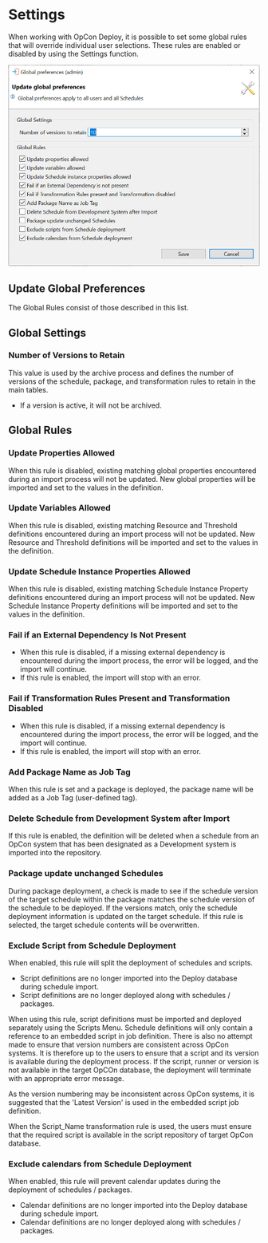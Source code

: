 # Settings

When working with OpCon Deploy, it is possible to set some global rules that will override individual user selections. These rules are enabled or disabled by using the Settings function.

![Update Global Preferences Image](../../static/img/update-global-preferences.png)

## Update Global Preferences

The Global Rules consist of those described in this list.

## Global Settings

### Number of Versions to Retain

This value is used by the archive process and defines the number of versions of the schedule, package, and transformation rules to retain in the main tables.
* If a version is active, it will not be archived.

## Global Rules

### Update Properties Allowed

When this rule is disabled, existing matching global properties encountered during an import process will not be updated. New global properties will be imported and set to the values in the definition.

### Update Variables Allowed

When this rule is disabled, existing matching Resource and Threshold definitions encountered during an import process will not be updated. New Resource and Threshold definitions will be imported and set to the values in the definition.

### Update Schedule Instance Properties Allowed

When this rule is disabled, existing matching Schedule Instance Property definitions encountered during an import process will not be updated. New Schedule Instance Property definitions will be imported and set to the values in the definition.

### Fail if an External Dependency Is Not Present

* When this rule is disabled, if a missing external dependency is encountered during the import process, the error will be logged, and the import will continue.
* If this rule is enabled, the import will stop with an error.

### Fail if Transformation Rules Present and Transformation Disabled

* When this rule is disabled, if a missing external dependency is encountered during the import process, the error will be logged, and the import will continue.
* If this rule is enabled, the import will stop with an error.

### Add Package Name as Job Tag

When this rule is set and a package is deployed, the package name will be added as a Job Tag (user-defined tag).

### Delete Schedule from Development System after Import

If this rule is enabled, the definition will be deleted when a schedule from an OpCon system that has been designated as a Development system is imported into the repository.

### Package update unchanged Schedules

During package deployment, a check is made to see if the schedule version of the target schedule within the package matches the schedule version of the schedule to be deployed. If the versions match, only the schedule deployment information is updated on the target schedule. If this rule is selected, the target schedule contents will be overwritten. 

### Exclude Script from Schedule Deployment

When enabled, this rule will split the deployment of schedules and scripts. 
* Script definitions are no longer imported into the Deploy database during schedule import.
* Script definitions are no longer deployed along with schedules / packages.

When using this rule, script definitions must be imported and deployed separately using the Scripts Menu. Schedule definitions will only contain a reference to an embedded script in job definition.
There is also no attempt made to ensure that version numbers are consistent across OpCon systems.
It is therefore up to the users to ensure that a script and its version is available during the deployment process. If the script, runner or version is not available in the target OpCOn database, the deployment will terminate with an appropriate error message.

As the version numbering may be inconsistent across OpCon systems, it is suggested that the 'Latest Version' is used in the embedded script job definition.

When the Script_Name transformation rule is used, the users must ensure that the required script is available in the script repository of target OpCon database. 

### Exclude calendars from Schedule Deployment

When enabled, this rule will prevent calendar updates during the deployment of schedules / packages. 
* Calendar definitions are no longer imported into the Deploy database during schedule import.
* Calendar definitions are no longer deployed along with schedules / packages.
